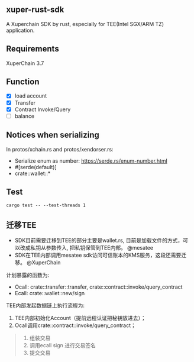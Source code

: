 ## xuper-rust-sdk

A Xuperchain SDK by rust, especially for TEE(Intel SGX/ARM TZ) application.

## Requirements

XuperChain 3.7

## Function

- [x] load account
- [x] Transfer
- [x] Contract Invoke/Query
- [ ] balance

## Notices when serializing

In protos/xchain.rs and protos/xendorser.rs:
* Serialize enum as number: https://serde.rs/enum-number.html
* #[serde(default)]
* crate::wallet::* 


## Test
```
cargo test -- --test-threads 1
```

## 迁移TEE
* SDK目前需要迁移到TEE的部分主要是wallet.rs, 目前是加载文件的方式，可以改成私钥从参数传入, 把私钥保管到TEE内部。  @mesatee
* SDK在TEE内部调用mesatee sdk访问可信账本的KMS服务，这段还需要迁移。 @XuperChain

计划暴露的函数为:

* Ocall: crate::transfer::transfer, crate::contract::invoke/query_contract
* Ecall: crate::wallet::new/sign 

TEE内部发起数据链上执行流程为: 
1. TEE内部初始化Account（提前远程认证把秘钥放进去）；
2. Ocall调用crate::contract::invoke/query_contract；
> 1. 组装交易
> 2. 调用ecall sign 进行交易签名
> 3. 提交交易
